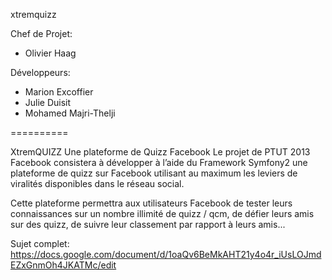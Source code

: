 xtremquizz

Chef de Projet:
 - Olivier Haag
 
Développeurs:
 - Marion Excoffier
 - Julie Duisit
 - Mohamed Majri-Thelji

==========

XtremQUIZZ
Une plateforme de Quizz Facebook
Le projet de PTUT 2013 Facebook consistera à développer à l’aide du Framework 
Symfony2 une plateforme de quizz sur Facebook utilisant au maximum les leviers 
de viralités disponibles dans le réseau social.

Cette plateforme permettra aux utilisateurs Facebook de tester leurs connaissances 
sur un nombre illimité de quizz / qcm, de défier leurs amis sur des quizz, de 
suivre leur classement par rapport à leurs amis...

Sujet complet: https://docs.google.com/document/d/1oaQv6BeMkAHT21y4o4r_iUsLOJmdEZxGnmOh4JKATMc/edit